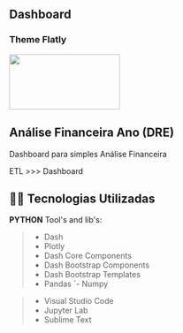 
## Dashboard

### Theme Flatly
<img src="https://github.com/rrssouza/AnalysisFinance/blob/main/img/FinanceAnalysis(2).png" width="200" height="100" />



## Análise Financeira Ano (DRE) 

Dashboard para simples Análise Financeira

ETL >>> Dashboard


## 👨‍💻 Tecnologias Utilizadas

**PYTHON** Tool's and lib's:

> - Dash
> - Plotly
> - Dash Core Components
> - Dash Bootstrap Components
> - Dash Bootstrap Templates
> - Pandas
>´- Numpy


> - Visual Studio Code
> - Jupyter Lab
> - Sublime Text